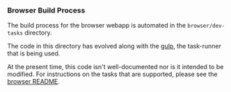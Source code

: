 ### Browser Build Process

The build process for the browser webapp is automated in the `browser/dev-tasks` directory.

The code in this directory has evolved along with the [gulp](https://github.com/gulpjs/gulp), the task-runner that is being used.

At the present time, this code isn't well-documented nor is it intended to be modified.  For instructions on the tasks that are supported, please see the [browser README](../README.md).
